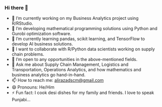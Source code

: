 ### Hi there 👋


- 🔭 I’m currently working on my Business Analytics project using R/RStudio. 
- 🌱 I’m developing mathematical programming solutions using Python and Gurobi optimization software.  
- 🌱 I’m currently learning pandas, scikit learning, and TensorFlow to develop AI business solutions. 
- 👯 I want to collaborate with R/Python data scientists working on supply chain problems. 
- 🤔 I’m open to any opportunities in the above-mentioned fields. 
- 💬 Ask me about Supply Chain Management, Logistics and Transportation, Operations Analytics, and how mathematics and business analytics go hand-in-hand. 
- 📫 How to reach me: alirazadscm@gmail.com
- 😄 Pronouns: He/Him
- ⚡ Fun fact: I cook desi dishes for my family and friends. I love to speak Punjabi...

